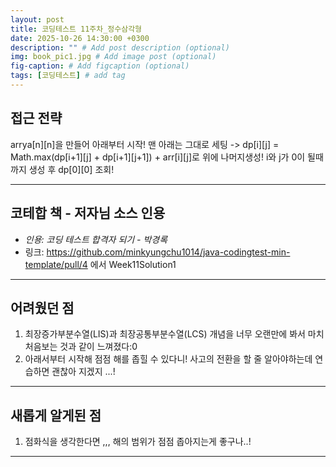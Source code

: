 ```yaml
---
layout: post
title: 코딩테스트 11주차_정수삼각형
date: 2025-10-26 14:30:00 +0300
description: "" # Add post description (optional)
img: book_pic1.jpg # Add image post (optional)
fig-caption: # Add figcaption (optional)
tags: [코딩테스트] # add tag
---
```


## 접근 전략
arrya[n][n]을 만들어 아래부터 시작! 
맨 아래는 그대로 세팅 -> dp[i][j] = Math.max(dp[i+1][j] + dp[i+1][j+1]) + arr[i][j]로 위에 나머지생성! 
i와 j가 0이 될때까지 생성 후 dp[0][0] 조회! 

---

## 코테합 책 - 저자님 소스 인용
- *인용: 코딩 테스트 합격자 되기 - 박경록*  
- 링크: https://github.com/minkyungchu1014/java-codingtest-min-template/pull/4
에서 Week11Solution1

---

## 어려웠던 점
1. 최장증가부분수열(LIS)과 최장공통부분수열(LCS) 개념을 너무 오랜만에 봐서 마치 처음보는 것과 같이 느껴졌다:0 
2. 아래서부터 시작해 점점 해를 좁힐 수 있다니! 사고의 전환을 할 줄 알아야하는데 연습하면 괜찮아 지겠지 ...!

---

## 새롭게 알게된 점
1. 점화식을 생각한다면 ,,, 해의 범위가 점점 좁아지는게 좋구나..!
---